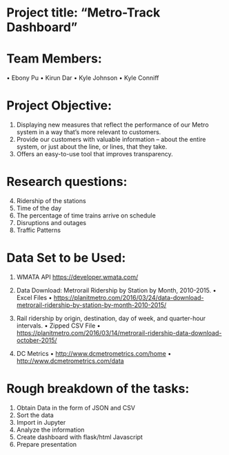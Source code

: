 # Project title: “Metro-Track Dashboard” 
# Team Members:
•	Ebony Pu
•	Kirun Dar
•	Kyle Johnson
•	Kyle Conniff

# Project Objective:
1.	Displaying new measures that reflect the performance of our Metro system in a way that’s more relevant to customers.
2.	Provide our customers with valuable information – about the entire system, or just about the line, or lines, that they take.
3.	Offers an easy-to-use tool that improves transparency.

# Research questions:
4.	Ridership of the stations
5.	Time of the day
6.	The percentage of time trains arrive on schedule 
7.	Disruptions and outages
8.	Traffic Patterns

# Data Set to be Used:
1.	WMATA API
    	https://developer.wmata.com/
    
2.  Data Download: Metrorail Ridership by Station by Month, 2010-2015. 
•	Excel Files
•	https://planitmetro.com/2016/03/24/data-download-metrorail-ridership-by-station-by-month-2010-2015/

3.  Rail ridership by origin, destination, day of week, and quarter-hour intervals.
•	Zipped CSV File
•	https://planitmetro.com/2016/03/14/metrorail-ridership-data-download-october-2015/

4. DC Metrics
•	http://www.dcmetrometrics.com/home
•	http://www.dcmetrometrics.com/data

# Rough breakdown of the tasks:
1.	Obtain Data in the form of JSON and CSV
2.	Sort the data
3.	Import in Jupyter
4.	Analyze the information
5.	Create dashboard with flask/html Javascript
6.	Prepare presentation




